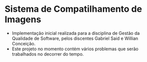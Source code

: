 # Sistema de Compatilhamento de Imagens

- Implementação inicial realizada para a disciplina de Gestão da Qualidade de Software, pelos discentes Gabriel Said e Willian Conceição.
- Este projeto no momento contém vários problemas que serão trabalhados no decorrer do tempo.
